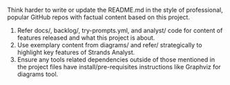 Think harder to write or update the README.md in the style of professional, popular GitHub repos with factual content based on this project. 
1. Refer docs/, backlog/, try-prompts.yml, and analyst/ code for content of features released and what this project is about.
2. Use exemplary content from diagrams/ and refer/ strategically to highlight key features of Strands Analyst.
3. Ensure any tools related dependencies outside of those mentioned in the project files have install/pre-requisites instructions like Graphviz for diagrams tool.